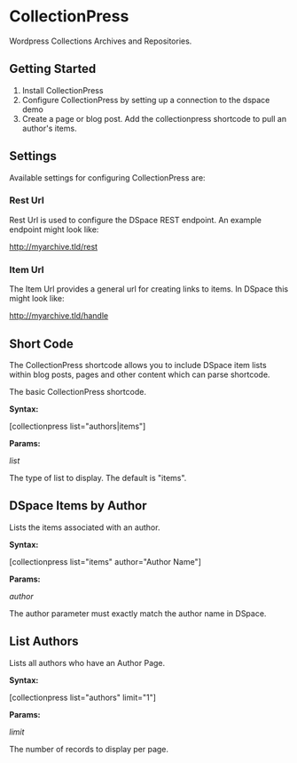 # CollectionPress
Wordpress Collections Archives and Repositories.

## Getting Started

1. Install CollectionPress
2. Configure CollectionPress by setting up a connection to the dspace demo
3. Create a page or blog post. Add the collectionpress shortcode to pull an author's items.

## Settings

Available settings for configuring CollectionPress are:  

### Rest Url
Rest Url is used to configure the DSpace REST endpoint. An example endpoint might look like:

http://myarchive.tld/rest

### Item Url
The Item Url provides a general url for creating links to items. In DSpace this might look like:

http://myarchive.tld/handle

## Short Code

The CollectionPress shortcode allows you to include DSpace item lists within blog posts, pages and other content which can parse shortcode.

The basic CollectionPress shortcode.

**Syntax:**

[collectionpress list="authors|items"]

**Params:**

*list*

The type of list to display. The default is "items".

## DSpace Items by Author

Lists the items associated with an author.

**Syntax:**

[collectionpress list="items" author="Author Name"]

**Params:**

*author*

The author parameter must exactly match the author name in DSpace.

## List Authors

Lists all authors who have an Author Page.

**Syntax:**

[collectionpress list="authors" limit="1"]

**Params:**

*limit*

The number of records to display per page.
